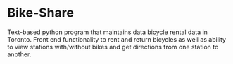 # Bike-Share
Text-based python program that maintains data bicycle rental data in Toronto. Front end functionality to rent and return bicycles as well as ability to view stations with/without bikes and get directions from one station to another.
